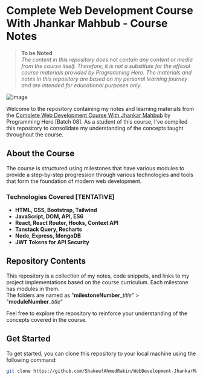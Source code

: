 # Complete Web Development Course With Jhankar Mahbub - Course Notes

> **To be Noted**
> <br>
_The content in this repository does not contain any content or media from the course itself. Therefore, it is not a substitute for the official course materials provided by Programming Hero. The materials and notes in this repository are based on my personal learning journey and are intended for educational purposes only._

![image](https://github.com/ShakeefAhmedRakin/WebDevelopment-JhankarMahbub/assets/112527326/b62607bc-c2c2-45ee-a9f1-b2acb742ce02)

Welcome to the repository containing my notes and learning materials from the <a href="https://web.programming-hero.com/course-details">Complete Web Development Course With Jhankar Mahbub</a> by Programming Hero [Batch 08]. 
As a student of this course, I've compiled this repository to consolidate my understanding of the concepts taught throughout the course.

## About the Course

The course is structured using milestones that have various modules to provide a step-by-step progression through various technologies and tools that form the foundation of modern web development.

### Technologies Covered [TENTATIVE]

- **HTML, CSS, Bootstrap, Tailwind** 
- **JavaScript, DOM, API, ES6** 
- **React, React Router, Hooks, Context API**
- **Tanstack Query, Recharts**
- **Node, Express, MongoDB** 
- **JWT Tokens for API Security** 


## Repository Contents

This repository is a collection of my notes, code snippets, and links to my project implementations based on the course curriculum. Each milestone has modules in them. <br>
The folders are named as "**milestoneNumber**__title_" > "**moduleNumber**__title_"

Feel free to explore the repository to reinforce your understanding of the concepts covered in the course.

## Get Started

To get started, you can clone this repository to your local machine using the following command:

```bash
git clone https://github.com/ShakeefAhmedRakin/WebDevelopment-JhankarMahbub.git
```





